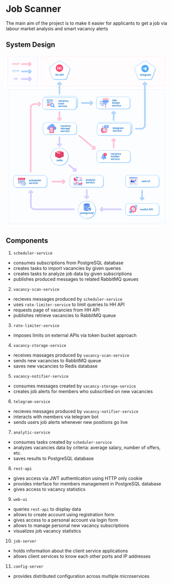 # Job Scanner

The main aim of the project is to make it easier for applicants to get a job via labour market analysis and smart vacancy alerts

## System Design

![system-design](https://github.com/aojona/job-scanner/blob/main/img/system-design.svg)

## Components

1) `scheduler-service`

* consumes subscriptions from PostgreSQL database
* creates tasks to import vacancies by given queries
* creates tasks to analyze job data by given subscriptions
* publishes produced messages to related RabbitMQ queues

2) `vacancy-scan-service`

* recieves messages produced by `scheduler-service`
* uses `rate-limiter-service` to limit queries to HH API
* requests page of vacancies from HH API
* publishes retrieve vacancies to RabbitMQ queue

3) `rate-limiter-service`

* imposes limits on external APIs via token bucket approach

4) `vacancy-storage-service`

* receives massages produced by `vacancy-scan-service`
* sends new vacancies to RabbitMQ queue
* saves new vacancies to Redis database

5) `vacancy-notifier-service`

* consumes messages created by `vacancy-storage-service`
* creates job alerts for members who subscribed on new vacancies

6) `telegram-service`

* recieves messages produced by `vacancy-notifier-service`
* interacts with members via telegram bot
* sends users job alerts whenever new positions go live

7) `analytic-service`

* consumes tasks created by `scheduler-service`
* analyzes vacancies data by criteria: average salary, number of offers, etc.
* saves results to PostgreSQL database

8) `rest-api`

* gives access via JWT authentication using HTTP only cookie
* provides interface for members management in PostgreSQL database
* gives access to vacancy statistics

9) `web-ui`

* queries `rest-api` to display data
* allows to create account using registration form
* gives access to a personal account via login form
* allows to manage personal new vacancy subscriptions
* visualizes job vacancy statistics

10) `job-server`

* holds information about the client service applications
* allows client services to know each other ports and IP addresses

11) `config-server`

* provides distributed configuration across multiple microservices